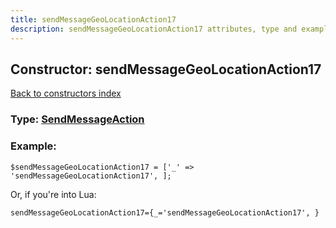 ```yaml
---
title: sendMessageGeoLocationAction17
description: sendMessageGeoLocationAction17 attributes, type and example
---
```

## Constructor: sendMessageGeoLocationAction17  
[Back to constructors index](index.md)






### Type: [SendMessageAction](../types/SendMessageAction.md)


### Example:

```
$sendMessageGeoLocationAction17 = ['_' => 'sendMessageGeoLocationAction17', ];
```  

Or, if you're into Lua:  


```
sendMessageGeoLocationAction17={_='sendMessageGeoLocationAction17', }

```


